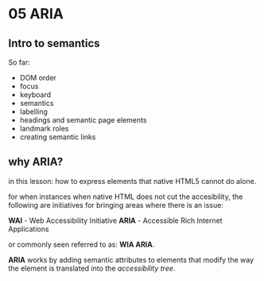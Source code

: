 # 05 ARIA

## Intro to semantics

So far:

- DOM order
- focus
- keyboard
- semantics
- labelling
- headings and semantic page elements
- landmark roles
- creating semantic links


## why ARIA?

in this lesson: how to express elements that native HTML5 cannot do alone.

for when instances when native HTML does not cut the accesibility, the following are initiatives for bringing areas where there is an issue:

__WAI__ - Web Accessibility Initiative
__ARIA__ - Accessible Rich Internet Applications

or commonly seen referred to as: __WIA ARIA__.

__ARIA__ works by adding semantic attributes to elements that modify the way the element is translated into the _accessibility tree_.

